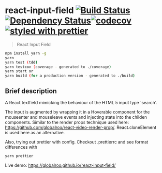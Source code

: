 # react-input-field [![Build Status](https://travis-ci.org/globalroo/react-input-field.svg?branch=master)](https://travis-ci.org/globalroo/react-input-field)[![Dependency Status](https://dependencyci.com/github/globalroo/react-input-field/badge)](https://dependencyci.com/github/globalroo/react-input-field)[![codecov](https://codecov.io/gh/globalroo/react-input-field/branch/master/graph/badge.svg)](https://codecov.io/gh/globalroo/react-input-field)[![styled with prettier](https://img.shields.io/badge/styled_with-prettier-ff69b4.svg)](https://github.com/prettier/prettier)

> React Input Field

```sh
npm install yarn -g
yarn
yarn test (tdd)
yarn testcov (coverage - generated to ./coverage)
yarn start or
yarn build (for a production version - generated to ./build)
```
## Brief description

A React textfield mimicking the behaviour of the HTML 5 input type 'search'.

The input is augmented by wrapping it in a Hoverable component for the mouseenter and mouseleave events and injecting state into the childen components. Similar to the render props technique used here: https://github.com/globalroo/react-video-render-prop/. React.cloneElement is used here as an alternative.

Also, trying out prettier with config. Checkout .prettierrc and see format differences with

```sh
yarn prettier
```

Live demo: https://globalroo.github.io/react-input-field/
